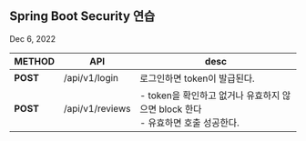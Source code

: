 ## Spring Boot Security 연습
Dec 6, 2022

| METHOD   | API | desc                                                      |
|----------|---|-----------------------------------------------------------|
| **POST** | /api/v1/login| 로그인하면 token이 발급된다.                                        |
| **POST** | /api/v1/reviews | - token을 확인하고 없거나 유효하지 않으면 block 한다 <br/> - 유효하면 호출 성공한다. |

